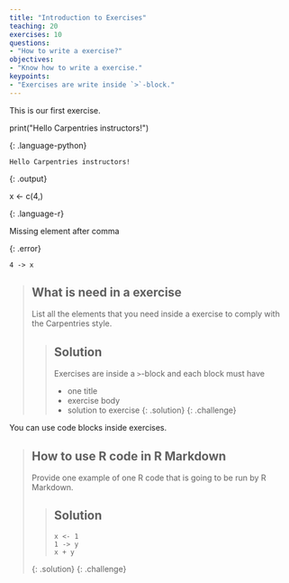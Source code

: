 ```yaml
---
title: "Introduction to Exercises"
teaching: 20
exercises: 10
questions:
- "How to write a exercise?"
objectives:
- "Know how to write a exercise."
keypoints:
- "Exercises are write inside `>`-block."
---
```


This is our first exercise.


print("Hello Carpentries instructors!")

{: .language-python}

~~~
Hello Carpentries instructors!
~~~
{: .output}


x <- c(4,)

{: .language-r}


Missing element after comma

{: .error}

```{r}
4 -> x
```

> ## What is need in a exercise
> 
> List all the elements that you need inside a exercise
> to comply with the Carpentries style.
>
> > ## Solution
> >
> > Exercises are inside a `>`-block and each block must have
> >
> > - one title
> > - exercise body
> > - solution to exercise
> {: .solution}
{: .challenge}

You can use code blocks inside exercises.

> ## How to use R code in R Markdown
> 
> Provide one example of one R code
> that is going to be run by R Markdown.
>
> > ## Solution
> >
> > ```{r}
> > x <- 1
> > 1 -> y
> > x + y
> > ```
> {: .solution}
{: .challenge}
